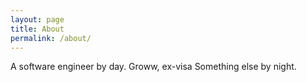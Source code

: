 ```yaml
---
layout: page
title: About
permalink: /about/
---
```


A software engineer by day. Groww, ex-visa
Something else by night.
